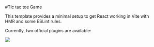 #Tic tac toe Game

This template provides a minimal setup to get React working in Vite with HMR and some ESLint rules.

Currently, two official plugins are available:

<img src='https://ibb.co/y47Mwmr'/>
